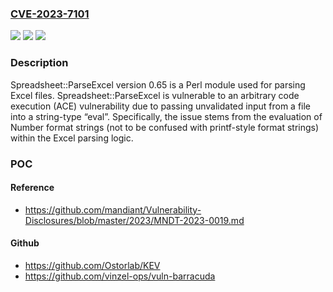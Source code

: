 ### [CVE-2023-7101](https://cve.mitre.org/cgi-bin/cvename.cgi?name=CVE-2023-7101)
![](https://img.shields.io/static/v1?label=Product&message=Spreadsheet%3A%3AParseExcel&color=blue)
![](https://img.shields.io/static/v1?label=Version&message=n%2Fa&color=blue)
![](https://img.shields.io/static/v1?label=Vulnerability&message=CWE-95%3A%20Improper%20Neutralization%20of%20Directives%20in%20Dynamically%20Evaluated%20Code%20('Eval%20Injection')&color=brighgreen)

### Description

Spreadsheet::ParseExcel version 0.65 is a Perl module used for parsing Excel files. Spreadsheet::ParseExcel is vulnerable to an arbitrary code execution (ACE) vulnerability due to passing unvalidated input from a file into a string-type “eval”. Specifically, the issue stems from the evaluation of Number format strings (not to be confused with printf-style format strings) within the Excel parsing logic. 

### POC

#### Reference
- https://github.com/mandiant/Vulnerability-Disclosures/blob/master/2023/MNDT-2023-0019.md

#### Github
- https://github.com/Ostorlab/KEV
- https://github.com/vinzel-ops/vuln-barracuda

